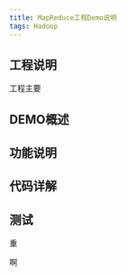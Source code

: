 ```yaml
---
title: MapReduce工程Demo说明
tags: Hadoop
---
```


## 工程说明

工程主要

## DEMO概述

## 功能说明

## 代码详解

## 测试

重

啊